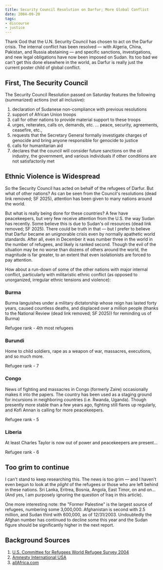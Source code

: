 ```yaml
---
title: Security Council Resolution on Darfur; More Global Conflict
date: 2004-09-20
tags:
- discourse
- justice
---
```


Thank God that the U.N. Security Council has chosen to act on the Darfur
crisis. The internal conflict has been resolved &mdash; with Algeria,
China, Pakistan, and Russia abstaining &mdash; and specific sanctions,
investigations, and new legal obligations have now been imposed on Sudan.
Its too bad we can't get this done elsewhere in the world, as Darfur is
really just the current poster child of global conflict.

<!-- truncate -->

## First, The Security Council

The Security Council Resolution passed on Saturday features the following
(summarized) actions (not all inclusive):

1. declaration of Sudanese non-compliance with previous resolutions
2. support of African Union troops
3. call for other nations to provide material support to these troops
4. urges, reiterates, calls on, demands, etc. &hellip; peace, security, agreements, ceasefire, etc.,
5. requests that the Secretary General formally investigate charges of genocide and bring anyone responsible for genocide to justice
6. calls for humanitarian aid
7. declares that the council will consider future sanctions on the oil industry, the government, and various individuals if other conditions are not satisfactorily met

## Ethnic Violence is Widespread

So the Security Council has acted on behalf of the refugees of Darfur.
But what of other nations? As can be seen from the Council's
resolutions (dead link removed; SF 2025), attention has been given to many nations around the
world.

But what is really being done for these countries? A few have peacekeepers, but
very few receive attention from the U.S. the way Sudan has recently. Some
believe this is due to Sudan's oil resources (dead link removed; SF 2025). There
could be truth in that &mdash; but I prefer to believe that Darfur became an
unignorable crisis even by normally apathetic world standards. After all, even
in December it was number three in the world in the number of refugees, and
likely is ranked second. Though the evil of the situation may be no worse than
dozens of others around the world, the magnitude is far greater, to an extent
that even isolationists are forced to pay attention.

How about a run-down of some of the other nations with major internal
conflict, particularly with militaristic ethnic conflict (as opposed to
unorganized, irregular ethnic tensions and violence):

### Burma

Burma languishes under a military dictatorship whose reign has lasted forty
years, caused countless deaths, and displaced over a million people (thanks to
the National Review (dead link removed; SF 2025)) for reminding us of Burma)

Refugee rank - 4th most refugees

### Burundi

Home to child soldiers, rape as a weapon of war, massacres, executions,
and so much more.

Refugee rank - 7

### Congo

News of fighting and massacres in Congo (formerly Zaire) occasionally
makes it into the papers. The country has been used as a staging ground
for incursions in neighboring countries (i.e. Rwanda, Uganda). Though
presently more stable than a few years ago, fighting still flares up
regularly, and Kofi Annan is calling for more peacekeepers.

Refugee rank - 5

### Liberia

At least Charles Taylor is now out of power and peacekeepers are
present&hellip;

Refugee rank - 6

## Too grim to continue

I can't stand to keep researching this. The news is too grim &mdash; and
I haven't even begun to look at the _plight_ of the refugees or
those who are left behind in these nations. Sri Lanka, Eritrea, Bosnia,
Angola, East Timor, on and on&hellip; (And yes, I am purposely ignoring
the question of Iraq in this article).

One more interesting note: the "Former Palestine" is the largest source
of refugees, numbering some 3,000,000. Afghanistan is second with 2.5
million, and Sudan third with 600,000, as of 12/31/2003. Undoubtedly the
Afghan number has continued to decline some this year and the Sudan
figure should be significantly higher in the next report.

## Background Sources

1. [U.S. Committee for Refugees World Refugee Survey 2004](https://www.refugees.org/)
1. [Amnesty International USA](https://www.amnestyusa.org/)
1. [allAfrica.com](https://www.allafrica.com)

